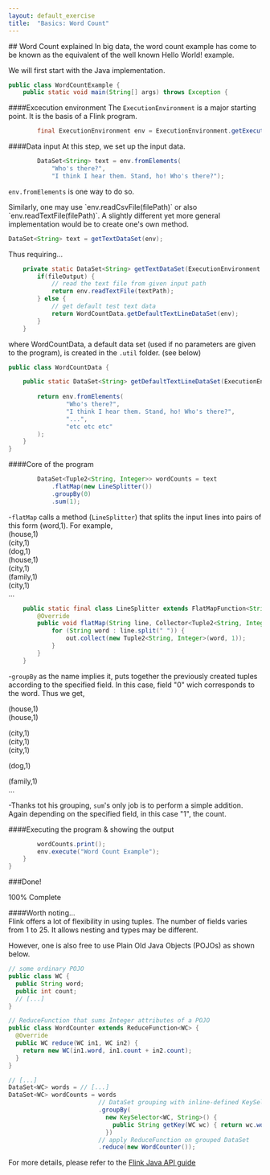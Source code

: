 ```yaml
---
layout: default_exercise
title:  "Basics: Word Count"
---
```


<section id="overview">
## Word Count explained
In big data, the word count example has come to be known as the equivalent of the well known Hello World! example.

We will first start with the Java implementation.

<section id="task1">
	
```java
public class WordCountExample {
    public static void main(String[] args) throws Exception {
```   

####Excecution environment
The `ExecutionEnvironment` is a major starting point. It is the basis of a Flink program.

```java
        final ExecutionEnvironment env = ExecutionEnvironment.getExecutionEnvironment();
```   

####Data input
At this step, we set up the input data.
 
```java
        DataSet<String> text = env.fromElements(
            "Who's there?",
            "I think I hear them. Stand, ho! Who's there?");
```

`env.fromElements` is one way to do so. 

<subsection>
Similarly, one may use `env.readCsvFile(filePath)` or also `env.readTextFile(filePath)`.
A slightly different yet more general implementation would be to create one's own method.

```java
DataSet<String> text = getTextDataSet(env);
```

Thus requiring...

```java
	private static DataSet<String> getTextDataSet(ExecutionEnvironment env) {
		if(fileOutput) {
			// read the text file from given input path
			return env.readTextFile(textPath);
		} else {
			// get default test text data
			return WordCountData.getDefaultTextLineDataSet(env);
		}
	}
```
where WordCountData, a default data set (used if no parameters are given to the program), is created in the `.util` folder. (see below)

```java
public class WordCountData {

	public static DataSet<String> getDefaultTextLineDataSet(ExecutionEnvironment env) {
		
		return env.fromElements(
	            "Who's there?",
	            "I think I hear them. Stand, ho! Who's there?",
				"...",
				"etc etc etc"
		);
	}
}
```
</subsection>   

####Core of the program

```java
        DataSet<Tuple2<String, Integer>> wordCounts = text
            .flatMap(new LineSplitter())
            .groupBy(0)
            .sum(1);
```
-`flatMap` calls a method (`LineSplitter`) that splits the input lines into pairs of this form (word,1).
For example,   
(house,1)   
(city,1)   
(dog,1)   
(house,1)   
(city,1)     
(family,1)   
(city,1)   
...

```java
    public static final class LineSplitter extends FlatMapFunction<String, Tuple2<String, Integer>> {
        @Override
        public void flatMap(String line, Collector<Tuple2<String, Integer>> out) {
            for (String word : line.split(" ")) {
                out.collect(new Tuple2<String, Integer>(word, 1));
            }
        }
    }
```

-`groupBy` as the name implies it, puts together the previously created tuples according to the specified field.
In this case, field "0" wich corresponds to the word. Thus we get,  

(house,1)   
(house,1) 
 
(city,1)  
(city,1)   
(city,1)   

(dog,1)   
   
(family,1)   
...  

-Thanks tot his grouping, `sum`'s only job is to perform a simple addition. Again depending on the specified field, in this case "1", the count.    

####Executing the program & showing the output

```java
        wordCounts.print();
        env.execute("Word Count Example");
    }
}
```
</section>

###Done!
<div class="progress">
  <div class="progress-bar progress-bar-success" role="progressbar" aria-valuenow="60" aria-valuemin="0" aria-valuemax="100" style="width: 100%;">
    <span class="sr-only">100% Complete</span>
  </div>
</div>   


####Worth noting...   
Flink offers a lot of flexibility in using tuples. 
The number of fields varies from 1 to 25. It allows nesting and types may be different.   

However, one is also free to use Plain Old Java Objects (POJOs) as shown below.   

```java
// some ordinary POJO
public class WC {
  public String word;
  public int count;
  // [...]
}

// ReduceFunction that sums Integer attributes of a POJO
public class WordCounter extends ReduceFunction<WC> {
  @Override
  public WC reduce(WC in1, WC in2) {
    return new WC(in1.word, in1.count + in2.count);
  }
}

// [...]
DataSet<WC> words = // [...]
DataSet<WC> wordCounts = words
                         // DataSet grouping with inline-defined KeySelector function
                         .groupBy(
                           new KeySelector<WC, String>() {
                             public String getKey(WC wc) { return wc.word; }
                           })
                         // apply ReduceFunction on grouped DataSet
                         .reduce(new WordCounter());
```   

For more details, please refer to the [Flink Java API guide](http://example.com/ "Flink Java API guide")